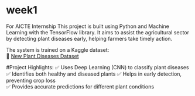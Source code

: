 # week1
For AICTE Internship
This project is built using Python and Machine Learning with the TensorFlow library. It aims to assist the agricultural sector by detecting plant diseases early, helping farmers take timely action.  

The system is trained on a Kaggle dataset:  
🔗 [New Plant Diseases Dataset](https://www.kaggle.com/datasets/vipoooool/new-plant-diseases-dataset)  

#Project Highlights: 
✅ Uses Deep Learning (CNN) to classify plant diseases  
✅ Identifies both healthy and diseased plants 
✅ Helps in early detection, preventing crop loss  
✅ Provides accurate predictions for different plant conditions  

